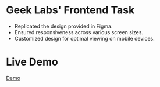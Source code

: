 ﻿# Geek Labs' Frontend Task
- Replicated the design provided in Figma.
- Ensured responsiveness across various screen sizes.
- Customized design for optimal viewing on mobile devices.

# Live Demo
[Demo](https://visionary-llama-f1d3b8.netlify.app/)

